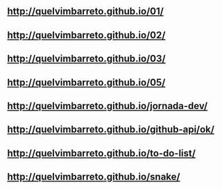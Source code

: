 ## <http://quelvimbarreto.github.io/01/>

## <http://quelvimbarreto.github.io/02/>

## <http://quelvimbarreto.github.io/03/>

## <http://quelvimbarreto.github.io/05/>

## <http://quelvimbarreto.github.io/jornada-dev/>

## <http://quelvimbarreto.github.io/github-api/ok/>

## <http://quelvimbarreto.github.io/to-do-list/>

## <http://quelvimbarreto.github.io/snake/>
